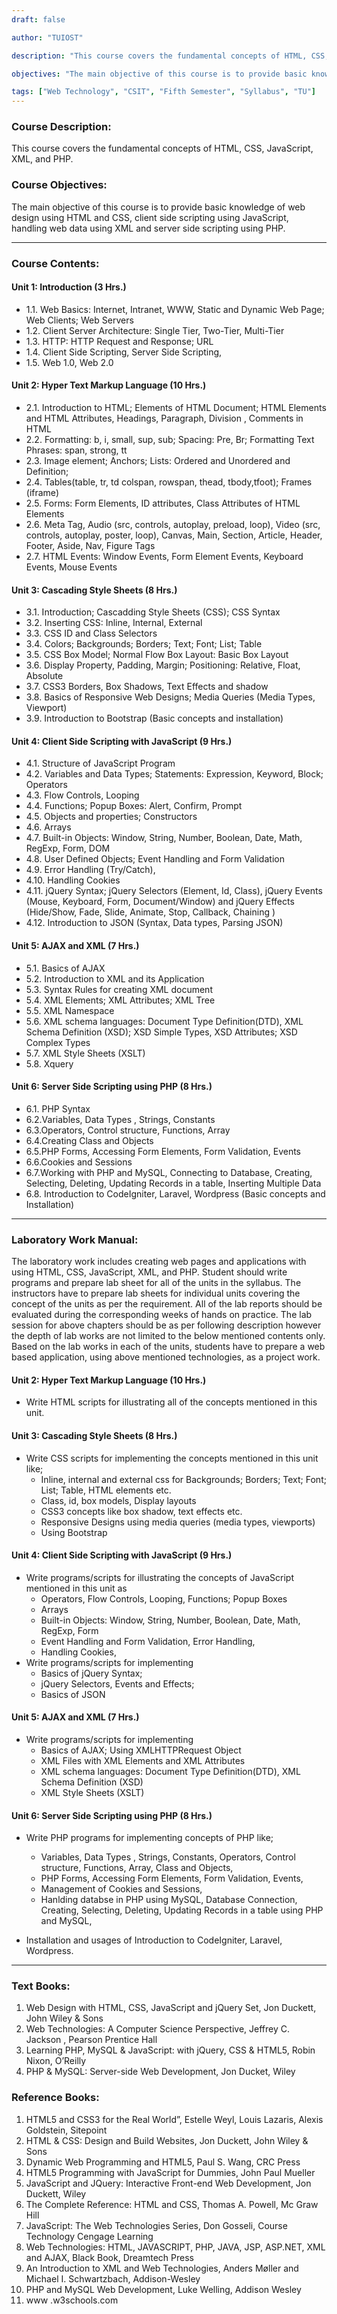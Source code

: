 ```yaml
---
draft: false

author: "TUIOST"

description: "This course covers the fundamental concepts of HTML, CSS, JavaScript, XML, and PHP."

objectives: "The main objective of this course is to provide basic knowledge of web design using HTML and CSS, client side scripting using JavaScript, handling web data using XML and server side scripting using PHP."

tags: ["Web Technology", "CSIT", "Fifth Semester", "Syllabus", "TU"]
---
```


### Course Description:

This course covers the fundamental concepts of HTML, CSS, JavaScript, XML, and PHP.

### Course Objectives:

The main objective of this course is to provide basic knowledge of web design using HTML and CSS, client side scripting using JavaScript, handling web data using XML and server side scripting using PHP.

<hr>

### Course Contents:

#### Unit 1: Introduction (3 Hrs.)

- 1.1. Web Basics: Internet, Intranet, WWW, Static and Dynamic Web Page; Web Clients; Web Servers
- 1.2. Client Server Architecture: Single Tier, Two-Tier, Multi-Tier
- 1.3. HTTP: HTTP Request and Response; URL
- 1.4. Client Side Scripting, Server Side Scripting,
- 1.5. Web 1.0, Web 2.0

#### Unit 2: Hyper Text Markup Language (10 Hrs.)

- 2.1. Introduction to HTML; Elements of HTML Document; HTML Elements and HTML Attributes, Headings, Paragraph, Division , Comments in HTML
- 2.2. Formatting: b, i, small, sup, sub; Spacing: Pre, Br; Formatting Text Phrases: span, strong, tt
- 2.3. Image element; Anchors; Lists: Ordered and Unordered and Definition;
- 2.4. Tables(table, tr, td colspan, rowspan, thead, tbody,tfoot); Frames (iframe)
- 2.5. Forms: Form Elements, ID attributes, Class Attributes of HTML Elements
- 2.6. Meta Tag, Audio (src, controls, autoplay, preload, loop), Video (src, controls, autoplay, poster, loop), Canvas, Main, Section, Article, Header, Footer, Aside, Nav, Figure Tags
- 2.7. HTML Events: Window Events, Form Element Events, Keyboard Events, Mouse Events

#### Unit 3: Cascading Style Sheets (8 Hrs.)

- 3.1. Introduction; Cascadding Style Sheets (CSS); CSS Syntax
- 3.2. Inserting CSS: Inline, Internal, External
- 3.3. CSS ID and Class Selectors
- 3.4. Colors; Backgrounds; Borders; Text; Font; List; Table
- 3.5. CSS Box Model; Normal Flow Box Layout: Basic Box Layout
- 3.6. Display Property, Padding, Margin; Positioning: Relative, Float, Absolute
- 3.7. CSS3 Borders, Box Shadows, Text Effects and shadow
- 3.8. Basics of Responsive Web Designs; Media Queries (Media Types, Viewport)
- 3.9. Introduction to Bootstrap (Basic concepts and installation)

#### Unit 4: Client Side Scripting with JavaScript (9 Hrs.)

- 4.1. Structure of JavaScript Program
- 4.2. Variables and Data Types; Statements: Expression, Keyword, Block; Operators
- 4.3. Flow Controls, Looping
- 4.4. Functions; Popup Boxes: Alert, Confirm, Prompt
- 4.5. Objects and properties; Constructors
- 4.6. Arrays
- 4.7. Built-in Objects: Window, String, Number, Boolean, Date, Math, RegExp, Form, DOM
- 4.8. User Defined Objects; Event Handling and Form Validation
- 4.9. Error Handling (Try/Catch),
- 4.10. Handling Cookies
- 4.11. jQuery Syntax; jQuery Selectors (Element, Id, Class), jQuery Events (Mouse, Keyboard, Form, Document/Window) and jQuery Effects (Hide/Show, Fade, Slide, Animate, Stop, Callback, Chaining )
- 4.12. Introduction to JSON (Syntax, Data types, Parsing JSON)

#### Unit 5: AJAX and XML (7 Hrs.)

- 5.1. Basics of AJAX
- 5.2. Introduction to XML and its Application
- 5.3. Syntax Rules for creating XML document
- 5.4. XML Elements; XML Attributes; XML Tree
- 5.5. XML Namespace
- 5.6. XML schema languages: Document Type Definition(DTD), XML Schema Definition (XSD); XSD Simple Types, XSD Attributes; XSD Complex Types
- 5.7. XML Style Sheets (XSLT)
- 5.8. Xquery

#### Unit 6: Server Side Scripting using PHP (8 Hrs.)

- 6.1. PHP Syntax
- 6.2.Variables, Data Types , Strings, Constants
- 6.3.Operators, Control structure, Functions, Array
- 6.4.Creating Class and Objects
- 6.5.PHP Forms, Accessing Form Elements, Form Validation, Events
- 6.6.Cookies and Sessions
- 6.7.Working with PHP and MySQL, Connecting to Database, Creating, Selecting, Deleting, Updating Records in a table, Inserting Multiple Data
- 6.8. Introduction to CodeIgniter, Laravel, Wordpress (Basic concepts and Installation)

<hr>

### Laboratory Work Manual:

The laboratory work includes creating web pages and applications with using HTML, CSS,
JavaScript, XML, and PHP. Student should write programs and prepare lab sheet for all of the units
in the syllabus. The instructors have to prepare lab sheets for individual units covering the concept
of the units as per the requirement. All of the lab reports should be evaluated during the
corresponding weeks of hands on practice. The lab session for above chapters should be as per
following description however the depth of lab works are not limited to the below mentioned
contents only. Based on the lab works in each of the units, students have to prepare a web based
application, using above mentioned technologies, as a project work.

#### Unit 2: Hyper Text Markup Language (10 Hrs.)

- Write HTML scripts for illustrating all of the concepts mentioned in this unit.

#### Unit 3: Cascading Style Sheets (8 Hrs.)

- Write CSS scripts for implementing the concepts mentioned in this unit like;
  - Inline, internal and external css for Backgrounds; Borders; Text; Font; List; Table, HTML elements etc.
  - Class, id, box models, Display layouts
  - CSS3 concepts like box shadow, text effects etc.
  - Responsive Designs using media queries (media types, viewports)
  - Using Bootstrap

#### Unit 4: Client Side Scripting with JavaScript (9 Hrs.)

- Write programs/scripts for illustrating the concepts of JavaScript mentioned in this unit as
  - Operators, Flow Controls, Looping, Functions; Popup Boxes
  - Arrays
  - Built-in Objects: Window, String, Number, Boolean, Date, Math, RegExp, Form
  - Event Handling and Form Validation, Error Handling,
  - Handling Cookies,
- Write programs/scripts for implementing
  - Basics of jQuery Syntax;
  - jQuery Selectors, Events and Effects;
  - Basics of JSON

#### Unit 5: AJAX and XML (7 Hrs.)

- Write programs/scripts for implementing
  - Basics of AJAX; Using XMLHTTPRequest Object
  - XML Files with XML Elements and XML Attributes
  - XML schema languages: Document Type Definition(DTD), XML Schema Definition (XSD)
  - XML Style Sheets (XSLT)

#### Unit 6: Server Side Scripting using PHP (8 Hrs.)

- Write PHP programs for implementing concepts of PHP like;

  - Variables, Data Types , Strings, Constants, Operators, Control structure, Functions, Array, Class and Objects,
  - PHP Forms, Accessing Form Elements, Form Validation, Events,
  - Management of Cookies and Sessions,
  - Hanlding databse in PHP using MySQL, Database Connection, Creating, Selecting, Deleting, Updating Records in a table using PHP and MySQL,

- Installation and usages of Introduction to CodeIgniter, Laravel, Wordpress.

<hr>

### Text Books:

1. Web Design with HTML, CSS, JavaScript and jQuery Set, Jon Duckett, John Wiley & Sons
2. Web Technologies: A Computer Science Perspective, Jeffrey C. Jackson , Pearson Prentice Hall
3. Learning PHP, MySQL & JavaScript: with jQuery, CSS & HTML5, Robin Nixon, O’Reilly
4. PHP & MySQL: Server-side Web Development, Jon Ducket, Wiley

### Reference Books:

1. HTML5 and CSS3 for the Real World”, Estelle Weyl, Louis Lazaris, Alexis Goldstein, Sitepoint
2. HTML & CSS: Design and Build Websites, Jon Duckett, John Wiley & Sons
3. Dynamic Web Programming and HTML5, Paul S. Wang, CRC Press
4. HTML5 Programming with JavaScript for Dummies, John Paul Mueller
5. JavaScript and JQuery: Interactive Front-end Web Development, Jon Duckett, Wiley
6. The Complete Reference: HTML and CSS, Thomas A. Powell, Mc Graw Hill
7. JavaScript: The Web Technologies Series, Don Gosseli, Course Technology Cengage Learning
8. Web Technologies: HTML, JAVASCRIPT, PHP, JAVA, JSP, ASP.NET, XML and AJAX, Black Book, Dreamtech Press
9. An Introduction to XML and Web Technologies, Anders Møller and Michael I. Schwartzbach, Addison-Wesley
10. PHP and MySQL Web Development, Luke Welling, Addison Wesley
11. www .w3schools.com
